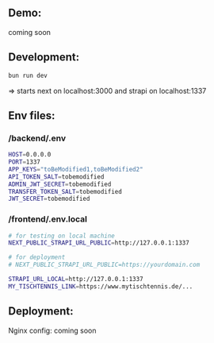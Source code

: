 ## Demo:

coming soon

## Development:

```bash
bun run dev
```

=> starts next on localhost:3000 and strapi on localhost:1337

## Env files:

### /backend/.env

```bash
HOST=0.0.0.0
PORT=1337
APP_KEYS="toBeModified1,toBeModified2"
API_TOKEN_SALT=tobemodified
ADMIN_JWT_SECRET=tobemodified
TRANSFER_TOKEN_SALT=tobemodified
JWT_SECRET=tobemodified
```

### /frontend/.env.local

```bash
# for testing on local machine
NEXT_PUBLIC_STRAPI_URL_PUBLIC=http://127.0.0.1:1337

# for deployment
# NEXT_PUBLIC_STRAPI_URL_PUBLIC=https://yourdomain.com

STRAPI_URL_LOCAL=http://127.0.0.1:1337
MY_TISCHTENNIS_LINK=https://www.mytischtennis.de/...
```

## Deployment:

Nginx config: coming soon

